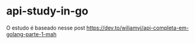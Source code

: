 # api-study-in-go
O estudo é baseado nesse post https://dev.to/wiliamvj/api-completa-em-golang-parte-1-mah
